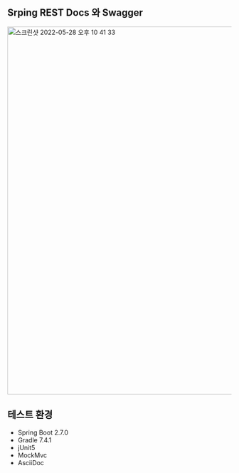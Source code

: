 ## Srping REST Docs 와 Swagger

<img width="826" alt="스크린샷 2022-05-28 오후 10 41 33" src="https://user-images.githubusercontent.com/55366664/170828068-590afd85-d7b6-45f8-ba57-a1f05bca1072.png">

## 테스트 환경
- Spring Boot 2.7.0
- Gradle 7.4.1
- jUnit5
- MockMvc
- AsciiDoc
